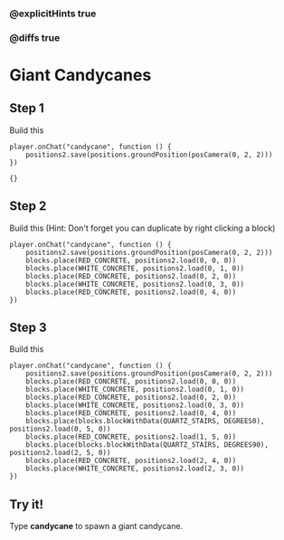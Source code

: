 ### @explicitHints true

### @diffs true

# Giant Candycanes

## Step 1

Build this 

```blocks
player.onChat("candycane", function () {
    positions2.save(positions.groundPosition(posCamera(0, 2, 2)))
})
```

```template
{}
```

## Step 2

Build this (Hint: Don't forget you can duplicate by right clicking a block)

```blocks
player.onChat("candycane", function () {
    positions2.save(positions.groundPosition(posCamera(0, 2, 2)))
    blocks.place(RED_CONCRETE, positions2.load(0, 0, 0))
    blocks.place(WHITE_CONCRETE, positions2.load(0, 1, 0))
    blocks.place(RED_CONCRETE, positions2.load(0, 2, 0))
    blocks.place(WHITE_CONCRETE, positions2.load(0, 3, 0))
    blocks.place(RED_CONCRETE, positions2.load(0, 4, 0))
})
```

## Step 3

Build this

```blocks
player.onChat("candycane", function () {
    positions2.save(positions.groundPosition(posCamera(0, 2, 2)))
    blocks.place(RED_CONCRETE, positions2.load(0, 0, 0))
    blocks.place(WHITE_CONCRETE, positions2.load(0, 1, 0))
    blocks.place(RED_CONCRETE, positions2.load(0, 2, 0))
    blocks.place(WHITE_CONCRETE, positions2.load(0, 3, 0))
    blocks.place(RED_CONCRETE, positions2.load(0, 4, 0))
    blocks.place(blocks.blockWithData(QUARTZ_STAIRS, DEGREES0), positions2.load(0, 5, 0))
    blocks.place(RED_CONCRETE, positions2.load(1, 5, 0))
    blocks.place(blocks.blockWithData(QUARTZ_STAIRS, DEGREES90), positions2.load(2, 5, 0))
    blocks.place(RED_CONCRETE, positions2.load(2, 4, 0))
    blocks.place(WHITE_CONCRETE, positions2.load(2, 3, 0))
})
```

## Try it!

Type **candycane** to spawn a giant candycane.